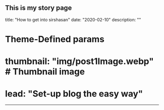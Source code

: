 This is my story page
---
title: "How to get into sirshasan"
date: "2020-02-10"
description: ""

# Theme-Defined params
# thumbnail: "img/post1Image.webp" # Thumbnail image
# lead: "Set-up blog the easy way"
---
